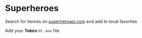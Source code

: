 # Superheroes

Search for heroes on <a href='https://superheroapi.com/'>superheroapi.com</a> and add to local favorites

Add your **Token** in `.env` file